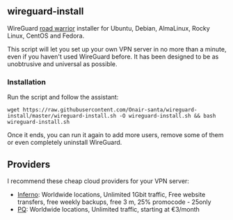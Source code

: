 ## wireguard-install
WireGuard [road warrior](http://en.wikipedia.org/wiki/Road_warrior_%28computing%29) installer for Ubuntu, Debian, AlmaLinux, Rocky Linux, CentOS and Fedora.

This script will let you set up your own VPN server in no more than a minute, even if you haven't used WireGuard before. It has been designed to be as unobtrusive and universal as possible.

### Installation
Run the script and follow the assistant:

`wget https://raw.githubusercontent.com/Onair-santa/wireguard-install/master/wireguard-install.sh -O wireguard-install.sh && bash wireguard-install.sh`

Once it ends, you can run it again to add more users, remove some of them or even completely uninstall WireGuard.

## Providers

I recommend these cheap cloud providers for your VPN server:

- [Inferno](https://bit.ly/3Kfkf8M): Worldwide locations, Unlimited 1Gbit traffic, Free website transfers, free weekly backups, free 3 m, 25% promocode  -  25only
- [PQ](https://pq.hosting/?from=534345): Worldwide locations, Unlimited traffic, starting at €3/month

